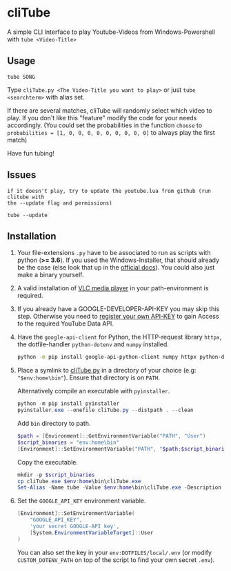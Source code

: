 # cliTube

A simple CLI Interface to play Youtube-Videos from Windows-Powershell with `tube <Video-Title>`


## Usage

    tube SONG

Type `cliTube.py <The Video-Title you want to play>` or just `tube <searchterm>` with alias set.

If there are several matches, cliTube will randomly select which video to play. If you don't like this "feature" modify the code for your needs accordingly. (You could set the probabilities in the function `choose` to `probabilities = [1, 0, 0, 0, 0, 0, 0, 0, 0, 0]` to always play the first match)

Have fun tubing!


## Issues

    if it doesn't play, try to update the youtube.lua from github (run clitube with
    the --update flag and permissions)

    tube --update


## Installation

1. Your file-extensions `.py` have to be associated to run as scripts with python (**>= 3.6**). If you used the Windows-Installer, that should already be the case (else look that up in the [official docs](https://docs.python.org/3/faq/windows.html#how-do-i-make-python-scripts-executable)). You could also just make a binary yourself.

2. A valid installation of [VLC media player](http://www.videolan.org/vlc/) in your path-environment is required.

3. If you already have a GOOGLE-DEVELOPER-API-KEY you may skip this step. Otherwise you need to [register your own API-KEY](https://developers.google.com/youtube/android/player/register) to gain Access to the required YouTube Data API.

4. Have the `google-api-client` for Python, the HTTP-request library `httpx`, the dotfile-handler `python-dotenv` and `numpy` installed.

    ```sh
    python -m pip install google-api-python-client numpy httpx python-dotenv
    ```

5. Place a symlink to [cliTube.py](https://raw.githubusercontent.com/oryon-dominik/cliTube/master/cliTube.py) in a directory of your choice (e.g: `"$env:home\bin"`). Ensure that directory is on `PATH`. 

    Alternatively compile an executable with `pyinstaller`.

    ```powershell
    python -m pip install pyinstaller
    pyinstaller.exe --onefile cliTube.py --distpath . --clean
    ```

    Add `bin` directory to path.

    ```powershell
    $path = [Environment]::GetEnvironmentVariable("PATH", "User")
    $script_binaries = "env:home\bin"
    [Environment]::SetEnvironmentVariable("PATH", "$path;$script_binaries", "User")
    ```

    Copy the executable.

    ```powershell
    mkdir -p $script_binaries
    cp cliTube.exe $env:home\bin\cliTube.exe
    Set-Alias -Name tube -Value $env:home\bin\cliTube.exe -Description "Plays Youtube Search-Results"
    ```


6. Set the `GOOGLE_API_KEY` environment variable.

    ```powershell
    [Environment]::SetEnvironmentVariable(
        "GOOGLE_API_KEY",
        'your secret GOOGLE-API key',
        [System.EnvironmentVariableTarget]::User
    )
    ```

    You can also set the key in your `env:DOTFILES/local/.env` (or modify `CUSTOM_DOTENV_PATH` on top of the script to find your own secret `.env`).
